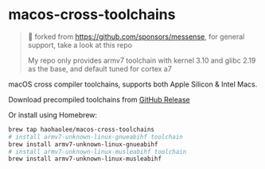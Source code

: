 # macos-cross-toolchains

> 🚀 forked from https://github.com/sponsors/messense, for general support, take a look at this repo
>
> My repo only provides armv7 toolchain with kernel 3.10 and glibc 2.19 as the base, and default tuned for cortex a7

macOS cross compiler toolchains, supports both Apple Silicon & Intel Macs.

Download precompiled toolchains from [GitHub Release](https://github.com/haohaolee/homebrew-macos-cross-toolchains/releases)

Or install using Homebrew:

```bash
brew tap haohaolee/macos-cross-toolchains
# install armv7-unknown-linux-gnueabihf toolchain
brew install armv7-unknown-linux-gnueabihf
# install armv7-unknown-linux-musleabihf toolchain
brew install armv7-unknown-linux-musleabihf
```
